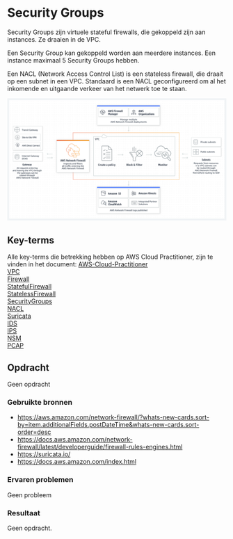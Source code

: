 # Security Groups
Security Groups zijn virtuele stateful firewalls, die gekoppeld zijn aan instances. Ze draaien in de VPC. 

Een Security Group kan gekoppeld worden aan meerdere instances. Een instance maximaal 5 Security Groups hebben.

Een NACL (Network Access Control List) is een stateless firewall, die draait op een subnet in een VPC. Standaard is een NACL geconfigureerd om al het inkomende en uitgaande verkeer van het netwerk toe te staan.

![SG](../00_includes/AWS-09a.png)  

## Key-terms
Alle key-terms die betrekking hebben op AWS Cloud Practitioner, zijn te vinden in het document: [AWS-Cloud-Practitioner](../beschrijvingen/aws-cloud-practitioner.md)  
[VPC](../beschrijvingen/aws-cloud-practitioner.md#VPC)  
[Firewall](../beschrijvingen/aws-cloud-practitioner.md#Firewall)  
[StatefulFirewall](../beschrijvingen/aws-cloud-practitioner.md#StatefulFirewall)  
[StatelessFirewall](../beschrijvingen/aws-cloud-practitioner.md#StatelessFirewall)  
[SecurityGroups](../beschrijvingen/aws-cloud-practitioner.md#SecurityGroups)  
[NACL](../beschrijvingen/aws-cloud-practitioner.md#NACL)  
[Suricata](../beschrijvingen/aws-cloud-practitioner.md#Suricata)  
[IDS](../beschrijvingen/aws-cloud-practitioner.md#IDS)  
[IPS](../beschrijvingen/aws-cloud-practitioner.md#IPS)  
[NSM](../beschrijvingen/aws-cloud-practitioner.md#NSM)  
[PCAP](../beschrijvingen/aws-cloud-practitioner.md#PCAP)    

## Opdracht
Geen opdracht

### Gebruikte bronnen
- https://aws.amazon.com/network-firewall/?whats-new-cards.sort-by=item.additionalFields.postDateTime&whats-new-cards.sort-order=desc  
- https://docs.aws.amazon.com/network-firewall/latest/developerguide/firewall-rules-engines.html  
- https://suricata.io/  
- https://docs.aws.amazon.com/index.html  


### Ervaren problemen
Geen probleem

### Resultaat
Geen opdracht.